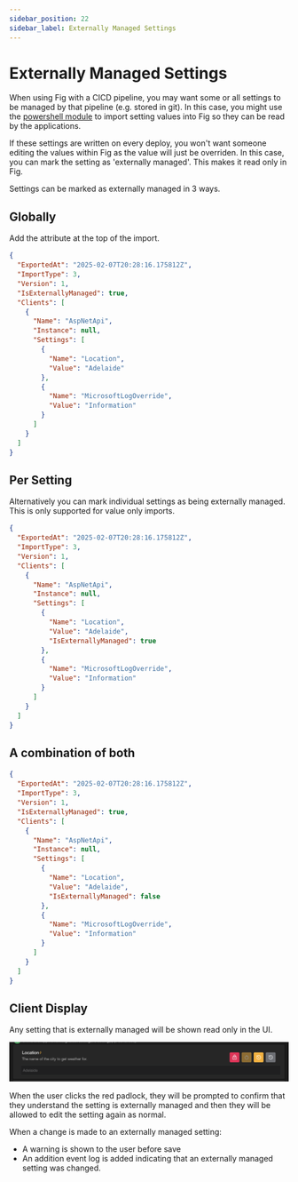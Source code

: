 ```yaml
---
sidebar_position: 22
sidebar_label: Externally Managed Settings
---
```


# Externally Managed Settings

When using Fig with a CICD pipeline, you may want some or all settings to be managed by that pipeline (e.g. stored in git). In this case, you might use the [powershell module](https://github.com/mzbrau/fig/blob/main/scripts/fig-sdk.psm1) to import setting values into Fig so they can be read by the applications.

If these settings are written on every deploy, you won't want someone editing the values within Fig as the value will just be overriden. In this case, you can mark the setting as 'externally managed'. This makes it read only in Fig.

Settings can be marked as externally managed in 3 ways.

## Globally

Add the attribute at the top of the import.

```json
{
  "ExportedAt": "2025-02-07T20:28:16.175812Z",
  "ImportType": 3,
  "Version": 1,
  "IsExternallyManaged": true,
  "Clients": [
    {
      "Name": "AspNetApi",
      "Instance": null,
      "Settings": [
        {
          "Name": "Location",
          "Value": "Adelaide"
        },
        {
          "Name": "MicrosoftLogOverride",
          "Value": "Information"
        }
      ]
    }
  ]
}
```

## Per Setting

Alternatively you can mark individual settings as being externally managed. This is only supported for value only imports.

```json
{
  "ExportedAt": "2025-02-07T20:28:16.175812Z",
  "ImportType": 3,
  "Version": 1,
  "Clients": [
    {
      "Name": "AspNetApi",
      "Instance": null,
      "Settings": [
        {
          "Name": "Location",
          "Value": "Adelaide",
          "IsExternallyManaged": true
        },
        {
          "Name": "MicrosoftLogOverride",
          "Value": "Information"
        }
      ]
    }
  ]
}
```

## A combination of both

```json
{
  "ExportedAt": "2025-02-07T20:28:16.175812Z",
  "ImportType": 3,
  "Version": 1,
  "IsExternallyManaged": true,
  "Clients": [
    {
      "Name": "AspNetApi",
      "Instance": null,
      "Settings": [
        {
          "Name": "Location",
          "Value": "Adelaide",
          "IsExternallyManaged": false
        },
        {
          "Name": "MicrosoftLogOverride",
          "Value": "Information"
        }
      ]
    }
  ]
}
```

## Client Display

Any setting that is externally managed will be shown read only in the UI.

![alt text](./img/externally-managed-setting.png)

When the user clicks the red padlock, they will be prompted to confirm that they understand the setting is externally managed and then they will be allowed to edit the setting again as normal.

When a change is made to an externally managed setting:

- A warning is shown to the user before save
- An addition event log is added indicating that an externally managed setting was changed.
